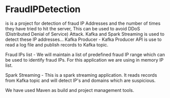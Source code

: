 # FraudIPDetection
is is a project for detection of fraud IP Addresses and the number of times they have tried to hit the server, This can be used to avoid DDoS (Distributed Denial of Service) Attack. Kafka and Spark Streaming is used to detect these IP addresses...
Kafka Producer - Kafka Producer API is use to read a log file and publish records to Kafka topic.

Fraud IPs list - We will maintain a list of predefined fraud IP range which can be used to identify fraud IPs. For this application we are using in memory IP list.

Spark Streaming - This is a spark streaming application. It reads records from Kafka topic and will detect IP's and domains which are suspicious.

We have used Maven as build and project management tools. 
